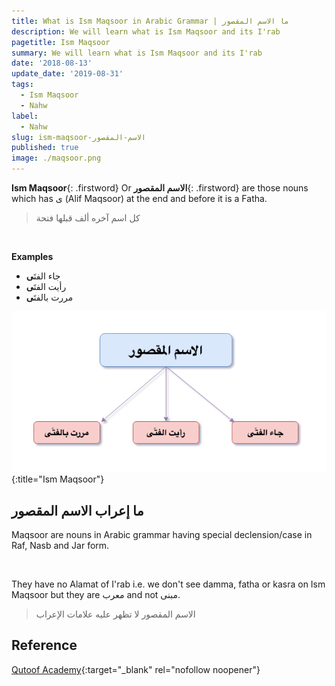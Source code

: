 ```yaml
---
title: What is Ism Maqsoor in Arabic Grammar | ما الاسم المقصور
description: We will learn what is Ism Maqsoor and its I'rab
pagetitle: Ism Maqsoor
summary: We will learn what is Ism Maqsoor and its I'rab
date: '2018-08-13'
update_date: '2019-08-31'
tags:
  - Ism Maqsoor
  - Nahw
label:
  - Nahw
slug: ism-maqsoor-الاسم-المقصور
published: true
image: ./maqsoor.png
---
```


**Ism Maqsoor**{: .firstword} Or **الاسم المقصور**{: .firstword} are those nouns which has ى (Alif Maqsoor)  at the end and before it is a Fatha.

> كل اسم آخره ألف قبلها فتحة

<br/>

**Examples**
- جاء الفتَ**ى**
- رأيت الفتَ**ى** 
- مررت بالفتَ**ى**

![Ism Maqsoor](./maqsoor.png){:title="Ism Maqsoor"}

## ما إعراب الاسم المقصور
Maqsoor are nouns in Arabic grammar having special declension/case in Raf, Nasb and Jar form. 

<br/>

They have no Alamat of I'rab i.e. we don't see damma, fatha or kasra on Ism Maqsoor but they are معرب and not مبنی.  
> الاسم المقصور لا تظهر عليه علامات الإعراب

## Reference
[Qutoof Academy](https://www.qutoofacademy.com/){:target="_blank" rel="nofollow noopener"}